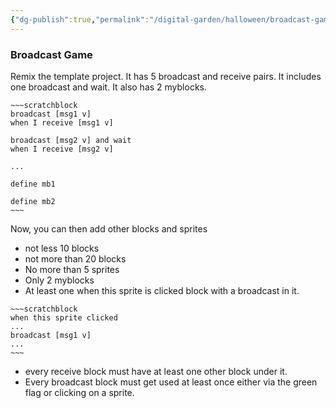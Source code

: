```yaml
---
{"dg-publish":true,"permalink":"/digital-garden/halloween/broadcast-game/"}
---
```



### Broadcast Game
Remix the template project. It has 5 broadcast and receive pairs. It includes one broadcast and wait. It also has 2 myblocks.

```ad-scratch
~~~scratchblock
broadcast [msg1 v]
when I receive [msg1 v]

broadcast [msg2 v] and wait
when I receive [msg2 v]

...

define mb1

define mb2
~~~
```


Now, you can then add other blocks and sprites
* not less 10  blocks
* not more than 20 blocks
* No more than 5 sprites 
* Only 2 myblocks
* At least one when this sprite is clicked block with a broadcast in it.

```ad-scratch
~~~scratchblock
when this sprite clicked
...
broadcast [msg1 v]
...
~~~
```

* every receive block must have at least one other block under it.
* Every broadcast block must get used at least once either via the green flag or clicking on a sprite. 

